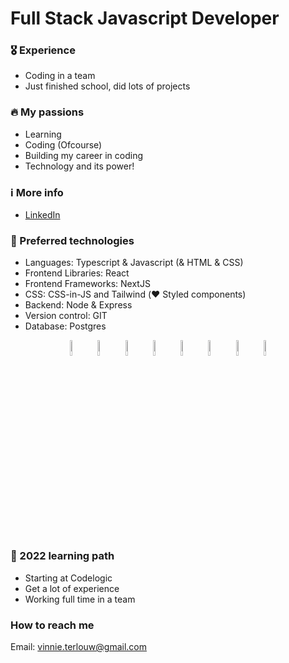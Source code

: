  <img src="https://user-images.githubusercontent.com/31222514/151182722-0ea6238e-411a-467b-abdf-5e24781515cd.png" width="0" height="0" alt="profile picture">

# Full Stack Javascript Developer 

### 🎖️ Experience 

- Coding in a team
- Just finished school, did lots of projects


### 🔥 My passions 

- Learning
- Coding (Ofcourse)
- Building my career in coding
- Technology and its power!

### ℹ️ More info

- [LinkedIn](https://www.linkedin.com/in/vinnie-terlouw-7a775a133)


### 🤖 Preferred technologies

- Languages: Typescript & Javascript (& HTML & CSS)
- Frontend Libraries: React
- Frontend Frameworks: NextJS
- CSS: CSS-in-JS and Tailwind (❤️ Styled components)
- Backend: Node & Express
- Version control: GIT
- Database: Postgres

<p align="center">
    <img src="https://user-images.githubusercontent.com/31222514/149813755-3f74a208-1e4c-4d81-b848-1d4f1a18b969.png" width="8%" alt="React logo">
    <img src="https://user-images.githubusercontent.com/31222514/149813300-65804694-d3ea-4e31-955d-dbc47229a82d.png" width="8%" alt="Typescript logo">
  <img src="https://user-images.githubusercontent.com/31222514/149812547-405716a0-b974-4da4-b749-f2b4a8adc1d8.png" width="8%" alt="Javascript logo">
  <img src="https://user-images.githubusercontent.com/31222514/149813532-e214a55c-9b91-4b71-bb17-0dcf18903f7a.png" width="8%" alt="CSS logo">
  <img src="https://user-images.githubusercontent.com/31222514/149814154-3de042e2-bccf-4f0e-8d0e-98a2dbcae7c0.png" width="8%" alt="HTML logo">
  <img src="https://user-images.githubusercontent.com/31222514/149943049-95f0909a-9c2b-4fae-bd04-647d531dd10d.png" width="8%" alt="NODE logo">
  <img src="https://user-images.githubusercontent.com/31222514/149814004-a3a2bf91-a257-4d1c-bdff-e1079a524359.png" width="8%" alt="GIT logo">
  <img src="https://user-images.githubusercontent.com/31222514/155521312-96e008ba-1d5e-409f-aaec-ca229ca275c6.jpeg" width="8%" alt="Postgres logo">

 
</p>

### 🔭 2022 learning path

- Starting at Codelogic
- Get a lot of experience
- Working full time in a team

### How to reach me

Email: vinnie.terlouw@gmail.com

